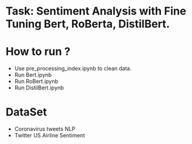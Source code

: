 # Task: Sentiment Analysis with Fine Tuning Bert, RoBerta, DistilBert.

# How to run ?

- Use pre_processing_index.ipynb to clean data.
- Run Bert.ipynb
- Run RoBert.ipynb
- Run DistilBert.ipynb

# DataSet
- Coronavirus tweets NLP 
- Twitter US Airline Sentiment


